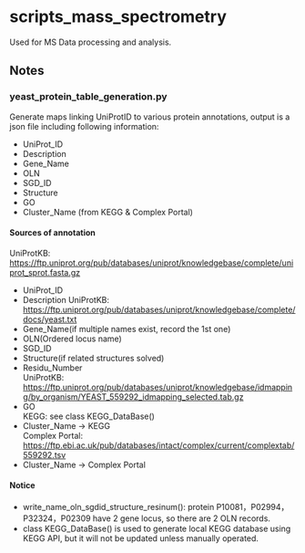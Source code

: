 # scripts_mass_spectrometry
Used for MS Data processing and analysis.

## Notes
### yeast_protein_table_generation.py
Generate maps linking UniProtID to various protein annotations, output is a json file including following information:<br>
  - UniProt_ID
  - Description
  - Gene_Name
  - OLN
  - SGD_ID
  - Structure
  - GO
  - Cluster_Name (from KEGG & Complex Portal)

#### Sources of annotation<br>
UniProtKB: https://ftp.uniprot.org/pub/databases/uniprot/knowledgebase/complete/uniprot_sprot.fasta.gz<br>
-  UniProt_ID
-  Description
UniProtKB: https://ftp.uniprot.org/pub/databases/uniprot/knowledgebase/complete/docs/yeast.txt<br>
- Gene_Name(if multiple names exist, record the 1st one)
- OLN(Ordered locus name)
- SGD_ID
- Structure(if related structures solved)
- Residu_Number<br>
UniProtKB: https://ftp.uniprot.org/pub/databases/uniprot/knowledgebase/idmapping/by_organism/YEAST_559292_idmapping_selected.tab.gz<br>
- GO<br>
KEGG: see class KEGG_DataBase()<br>
- Cluster_Name -> KEGG<br>
Complex Portal: https://ftp.ebi.ac.uk/pub/databases/intact/complex/current/complextab/559292.tsv<br>
- Cluster_Name -> Complex Portal
#### Notice<br>
- write_name_oln_sgdid_structure_resinum(): protein P10081，P02994，P32324，P02309 have 2 gene locus, so there are 2 OLN records.
- class KEGG_DataBase() is used to generate local KEGG database using KEGG API, but it will not be updated unless manually operated.
